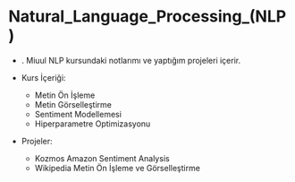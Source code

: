 # Natural_Language_Processing_(NLP)
* . Miuul NLP kursundaki notlarımı ve yaptığım projeleri içerir.

* Kurs İçeriği:
  * Metin Ön İşleme
  * Metin Görselleştirme
  * Sentiment Modellemesi
  * Hiperparametre Optimizasyonu
  
* Projeler:
  * Kozmos Amazon Sentiment Analysis
  * Wikipedia Metin Ön İşleme ve Görselleştirme
